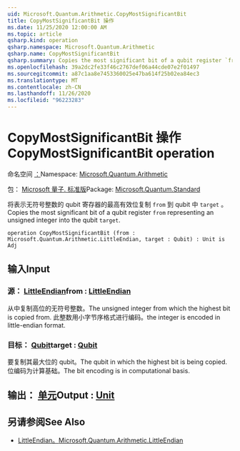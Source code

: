 ```yaml
---
uid: Microsoft.Quantum.Arithmetic.CopyMostSignificantBit
title: CopyMostSignificantBit 操作
ms.date: 11/25/2020 12:00:00 AM
ms.topic: article
qsharp.kind: operation
qsharp.namespace: Microsoft.Quantum.Arithmetic
qsharp.name: CopyMostSignificantBit
qsharp.summary: Copies the most significant bit of a qubit register `from` representing an unsigned integer into the qubit `target`.
ms.openlocfilehash: 39a2dc2fe33f46c2767def06a44cde07e2f01497
ms.sourcegitcommit: a87c1aa8e7453360025e47ba614f25b02ea84ec3
ms.translationtype: MT
ms.contentlocale: zh-CN
ms.lasthandoff: 11/26/2020
ms.locfileid: "96223283"
---
```

# <a name="copymostsignificantbit-operation"></a><span data-ttu-id="ae332-102">CopyMostSignificantBit 操作</span><span class="sxs-lookup"><span data-stu-id="ae332-102">CopyMostSignificantBit operation</span></span>

<span data-ttu-id="ae332-103">命名空间 [：](xref:Microsoft.Quantum.Arithmetic)</span><span class="sxs-lookup"><span data-stu-id="ae332-103">Namespace: [Microsoft.Quantum.Arithmetic](xref:Microsoft.Quantum.Arithmetic)</span></span>

<span data-ttu-id="ae332-104">包： [Microsoft 量子. 标准版](https://nuget.org/packages/Microsoft.Quantum.Standard)</span><span class="sxs-lookup"><span data-stu-id="ae332-104">Package: [Microsoft.Quantum.Standard](https://nuget.org/packages/Microsoft.Quantum.Standard)</span></span>


<span data-ttu-id="ae332-105">将表示无符号整数的 qubit 寄存器的最高有效位复制 `from` 到 qubit 中 `target` 。</span><span class="sxs-lookup"><span data-stu-id="ae332-105">Copies the most significant bit of a qubit register `from` representing an unsigned integer into the qubit `target`.</span></span>

```qsharp
operation CopyMostSignificantBit (from : Microsoft.Quantum.Arithmetic.LittleEndian, target : Qubit) : Unit is Adj
```


## <a name="input"></a><span data-ttu-id="ae332-106">输入</span><span class="sxs-lookup"><span data-stu-id="ae332-106">Input</span></span>

### <a name="from--littleendian"></a><span data-ttu-id="ae332-107">源： [LittleEndian](xref:Microsoft.Quantum.Arithmetic.LittleEndian)</span><span class="sxs-lookup"><span data-stu-id="ae332-107">from : [LittleEndian](xref:Microsoft.Quantum.Arithmetic.LittleEndian)</span></span>

<span data-ttu-id="ae332-108">从中复制高位的无符号整数。</span><span class="sxs-lookup"><span data-stu-id="ae332-108">The unsigned integer from which the highest bit is copied from.</span></span>
<span data-ttu-id="ae332-109">此整数用小字节序格式进行编码。</span><span class="sxs-lookup"><span data-stu-id="ae332-109">the integer is encoded in little-endian format.</span></span>


### <a name="target--qubit"></a><span data-ttu-id="ae332-110">目标： [Qubit](xref:microsoft.quantum.lang-ref.qubit)</span><span class="sxs-lookup"><span data-stu-id="ae332-110">target : [Qubit](xref:microsoft.quantum.lang-ref.qubit)</span></span>

<span data-ttu-id="ae332-111">要复制其最大位的 qubit。</span><span class="sxs-lookup"><span data-stu-id="ae332-111">The qubit in which the highest bit is being copied.</span></span> <span data-ttu-id="ae332-112">位编码为计算基础。</span><span class="sxs-lookup"><span data-stu-id="ae332-112">The bit encoding is in computational basis.</span></span>



## <a name="output--unit"></a><span data-ttu-id="ae332-113">输出： [单元](xref:microsoft.quantum.lang-ref.unit)</span><span class="sxs-lookup"><span data-stu-id="ae332-113">Output : [Unit](xref:microsoft.quantum.lang-ref.unit)</span></span>



## <a name="see-also"></a><span data-ttu-id="ae332-114">另请参阅</span><span class="sxs-lookup"><span data-stu-id="ae332-114">See Also</span></span>

- [<span data-ttu-id="ae332-115">LittleEndian。</span><span class="sxs-lookup"><span data-stu-id="ae332-115">Microsoft.Quantum.Arithmetic.LittleEndian</span></span>](xref:Microsoft.Quantum.Arithmetic.LittleEndian)